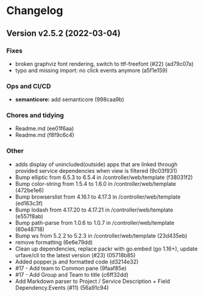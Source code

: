 # Changelog

## Version v2.5.2 (2022-03-04)

### Fixes

- broken graphviz font rendering, switch to ttf-freefont (#22) (ad79c07a)
- typo and missing import: no click events anymore (a5f1e159)

### Ops and CI/CD

- **semanticore:** add semanticore (998caa9b)

### Chores and tidying

- Readme.md (ee01f6aa)
- Readme.md (f8f9c6c4)

### Other

- adds display of unincluded(outside) apps that are linked through provided service dependencies when view is filtered (9c03f931)
- Bump elliptic from 6.5.3 to 6.5.4 in /controller/web/template (f38031f2)
- Bump color-string from 1.5.4 to 1.6.0 in /controller/web/template (472be1e6)
- Bump browserslist from 4.16.1 to 4.17.3 in /controller/web/template (ed163c3f)
- Bump lodash from 4.17.20 to 4.17.21 in /controller/web/template (e557f8ab)
- Bump path-parse from 1.0.6 to 1.0.7 in /controller/web/template (60e48718)
- Bump ws from 5.2.2 to 5.2.3 in /controller/web/template (23d435eb)
- remove formatting (6e6e79dd)
- Clean up dependencies, replace packr with go.embed (go 1.16+), update urfave/cli to the latest version (#23) (05718b85)
- Added popper.js and formatted code (d3214e32)
- #17 - Add team to Common pane (9faaf85e)
- #17 - Add Group and Team to title (c6ff32dd)
- Add Markdown parser to Project / Service Description + Field Dependency.Events (#11) (56a91c94)

